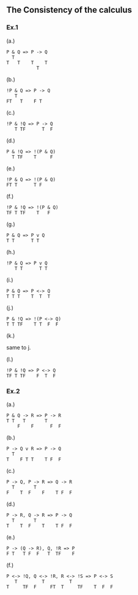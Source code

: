 ## The Consistency of the calculus

### Ex.1

(a.)

```
P & Q => P -> Q
  T
T   T    T    T
           T
```

(b.)

```
!P & Q => P -> Q
   T
FT   T    F T
```

(c.)

```
!P & !Q => P -> Q
   T TF      T  F
```

(d.)

```
P & !Q => !(P & Q)
  T TF    T     F
```

(e.)

```
!P & Q => !(P & Q)
FT T      T F
```

(f.)

```
!P & !Q => !(P & Q)
TF T TF    T   F
```

(g.)

```
P & Q => P v Q
T T      T T
```

(h.)

```
!P & Q => P v Q
   T T      T T
```

(i.)

```
P & Q => P <-> Q
T T T    T  T  T
```

(j.)

```
P & !Q => !(P <-> Q)
T T TF    T T  F  F
```

(k.)

same to j.

(l.)

```
!P & !Q => P <-> Q
TF T TF    F  T  F
```

### Ex.2

(a.)

```
P & Q -> R => P -> R
T T   T       T
    F    F      F  F
```

(b.)

```
P -> Q v R => P -> Q
  T
T    F T T    T F  F     
```

(c.)

```
P -> Q, P -> R => Q -> R
  T       T
F    T  F    F    T F  F
```

(d.)

```
P -> R, Q -> R => P -> Q
  T       T
T    T  F    T    T F  F
```

(e.)

```
P -> (Q -> R), Q, !R => P
F T   T F  F   T  TF    F
```

(f.)

```
P <-> !Q, Q <-> !R, R <-> !S => P <-> S
   T         T         T
T     TF  F     FT  T     TF    T  F  F
```
